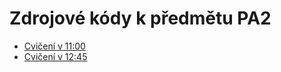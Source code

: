 # Zdrojové kódy k předmětu PA2

 - [Cvičení v 11:00](https://github.com/tulinkry/teaching-sources/tree/11_00)
 - [Cvičení v 12:45](https://github.com/tulinkry/teaching-sources/tree/12_45)
